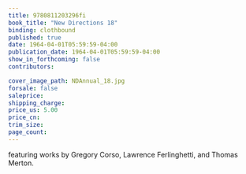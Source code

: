 ```yaml
---
title: 9780811203296fi
book_title: "New Directions 18"
binding: clothbound
published: true
date: 1964-04-01T05:59:59-04:00
publication_date: 1964-04-01T05:59:59-04:00
show_in_forthcoming: false
contributors:

cover_image_path: NDAnnual_18.jpg
forsale: false
saleprice:
shipping_charge:
price_us: 5.00
price_cn:
trim_size:
page_count:
---
```

featuring works by Gregory Corso, Lawrence Ferlinghetti, and Thomas Merton.

